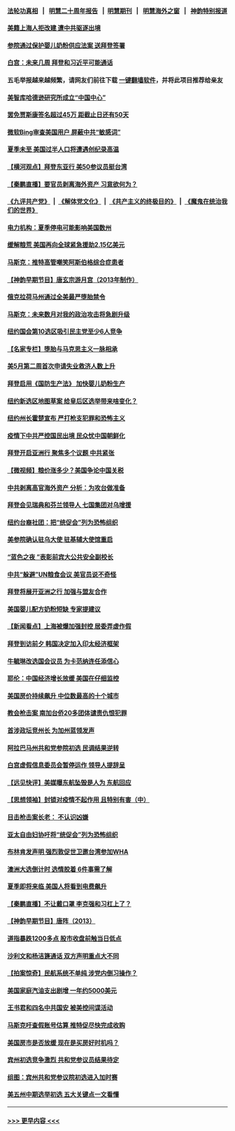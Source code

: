 #### [法轮功真相](https://github.com/gfw-breaker/truth/blob/master/README.md?t=0) &nbsp;&nbsp;|&nbsp;&nbsp; [明慧二十周年报告](https://github.com/gfw-breaker/mh-reports/blob/master/README.md?t=0) &nbsp;&nbsp;|&nbsp;&nbsp;[明慧期刊](https://github.com/gfw-breaker/mh-qikan) &nbsp;&nbsp;|&nbsp;&nbsp; [明慧海外之窗](https://github.com/gfw-breaker/mh-news/blob/master/README.md?t=0) &nbsp;&nbsp;|&nbsp;&nbsp; [神韵特别报道](https://github.com/gfw-breaker/mh-news/blob/master/shenyun.md?t=0)
#### [美籍上海人拒改建 遭中共驱逐出境](../pages/nsc412/n13741264.md?t=05201301) 
#### [参院通过保护婴儿奶粉供应法案 送拜登签署](../pages/nsc412/n13741087.md?t=05201301) 
#### [白宫：未来几周 拜登和习近平可能通话](../pages/nsc412/n13741150.md?t=05201301) 
#### 五毛举报越来越频繁，请网友们前往下载 [一键翻墙软件](https://github.com/gfw-breaker/ssr-accounts)，并将此项目推荐给亲友
#### [美智库哈德逊研究所成立“中国中心”](../pages/nsc412/n13741159.md?t=05201301) 
#### [罢免贾斯康签名超过45万 距截止日还有50天](../pages/nsc412/n13741148.md?t=05201301) 
#### [微软Bing审查美国用户 屏蔽中共“敏感词”](../pages/nsc412/n13741031.md?t=05201301) 
#### [夏季未至 美国过半人口将遭遇创纪录高温](../pages/nsc412/n13741037.md?t=05201301) 
#### [【横河观点】拜登东亚行 美50参议员挺台湾](../pages/nsc412/n13741104.md?t=05201301) 
#### [【秦鹏直播】要官员剥离海外资产 习意欲何为？](../pages/nsc412/n13741091.md?t=05201301) 
#### [《九评共产党》](https://github.com/begood0513/9ping.md/blob/master/README.md) &nbsp;|&nbsp; [《解体党文化》](../../../../jtdwh.md/blob/master/README.md)  &nbsp;|&nbsp; [《共产主义的终极目的》](../../../../gczydzjmd.md/blob/master/README.md) &nbsp;|&nbsp; [《魔鬼在统治我们的世界》](../../../../mgztzwmdsj.md/blob/master/README.md) 
#### [电力机构：夏季停电可能影响美国数州](../pages/nsc412/n13741107.md?t=05201301) 
#### [缓解粮荒 美国再向全球紧急援助2.15亿美元](../pages/nsc412/n13741078.md?t=05201301) 
#### [马斯克：推特高管嘲笑阿斯伯格综合症患者](../pages/nsc412/n13741018.md?t=05201301) 
#### [【神韵早期节目】唐玄宗游月宫（2013年制作）](../pages/nsc412/n13741045.md?t=05201301) 
#### [俄克拉荷马州通过全美最严堕胎禁令](../pages/nsc412/n13741074.md?t=05201301) 
#### [马斯克：未来数月对我的政治攻击将急剧升级](../pages/nsc412/n13740174.md?t=05201301) 
#### [纽约国会第10选区吸引民主党至少6人竞争](../pages/nsc412/n13740441.md?t=05201301) 
#### [【名家专栏】堕胎与马克思主义一脉相承](../pages/nsc412/n13740743.md?t=05201301) 
#### [美5月第二周首次申请失业救济人数上升](../pages/nsc412/n13740937.md?t=05201301) 
#### [拜登启用《国防生产法》 加快婴儿奶粉生产](../pages/nsc412/n13740929.md?t=05201301) 
#### [纽约新选区地图草案 给皇后区选举带来啥变化？](../pages/nsc412/n13740438.md?t=05201301) 
#### [纽约州长霍楚宣布 严打枪支犯罪和恐怖主义](../pages/nsc412/n13740417.md?t=05201301) 
#### [疫情下中共严控国民出境 民众忧中国朝鲜化](../pages/nsc412/n13740920.md?t=05201301) 
#### [拜登开启亚洲行 聚焦多个议题 中共紧张](../pages/nsc412/n13740664.md?t=05201301) 
#### [【微视频】粮价涨多少？美国争论中国关税](../pages/nsc412/n13740815.md?t=05201301) 
#### [中共剥离高官海外资产 分析：为攻台做准备](../pages/nsc412/n13740959.md?t=05201301) 
#### [拜登会见瑞典和芬兰领导人 七国集团对乌增援](../pages/nsc412/n13740812.md?t=05201301) 
#### [纽约台裔社团：把“统促会”列为恐怖组织](../pages/nsc412/n13740411.md?t=05201301) 
#### [美参院确认驻乌大使 驻基辅大使馆重启](../pages/nsc412/n13740719.md?t=05201301) 
#### [“蓝色之夜 ”表彰前宾大公共安全副校长](../pages/nsc412/n13740900.md?t=05201301) 
#### [中共“躲避”UN粮食会议 美官员说不奇怪](../pages/nsc412/n13740742.md?t=05201301) 
#### [拜登将展开亚洲之行 加强与盟友合作](../pages/nsc412/n13740583.md?t=05201301) 
#### [美国婴儿配方奶粉短缺 专家提建议](../pages/nsc412/n13740483.md?t=05201301) 
#### [【新闻看点】上海被爆加强封控 居委弄虚作假](../pages/nsc412/n13740247.md?t=05201301) 
#### [拜登到访前夕 韩国决定加入印太经济框架](../pages/nsc412/n13740458.md?t=05201301) 
#### [牛毓琳改选国会议员 为卡范纳连任添信心](../pages/nsc412/n13740435.md?t=05201301) 
#### [耶伦：中国经济增长放缓 美国在仔细监控](../pages/nsc412/n13740151.md?t=05201301) 
#### [美国房价持续飙升 中位数最高的十个城市](../pages/nsc412/n13740304.md?t=05201301) 
#### [教会枪击案 南加台侨20多团体谴责仇恨犯罪](../pages/nsc412/n13740337.md?t=05201301) 
#### [首涉政坛竞州长 为加州蓝领发声](../pages/nsc412/n13740322.md?t=05201301) 
#### [阿拉巴马州共和党参院初选 民调结果逆转](../pages/nsc412/n13740258.md?t=05201301) 
#### [白宫虚假信息委员会暂停运作 领导人提辞呈](../pages/nsc412/n13740256.md?t=05201301) 
#### [【远见快评】美媒曝东航坠毁是人为 东航回应](../pages/nsc412/n13740248.md?t=05201301) 
#### [【思想领袖】封锁对疫情不起作用 且特别有害（中）](../pages/nsc412/n13735181.md?t=05201301) 
#### [目击枪击案长老： 不认识凶嫌](../pages/nsc412/n13740280.md?t=05201301) 
#### [亚太自由妇协吁将“统促会”列为恐怖组织](../pages/nsc412/n13740278.md?t=05201301) 
#### [布林肯发声明 强烈敦促世卫邀台湾参加WHA](../pages/nsc412/n13740190.md?t=05201301) 
#### [澳洲大选倒计时 选情胶着 6件事需了解](../pages/nsc412/n13740166.md?t=05201301) 
#### [夏季即将来临 美国人将看到电费飙升](../pages/nsc412/n13740158.md?t=05201301) 
#### [【秦鹏直播】不让戴口罩 李克强和习杠上了？](../pages/nsc412/n13740262.md?t=05201301) 
#### [【神韵早期节目】唐阵（2013）](../pages/nsc412/n13740139.md?t=05201301) 
#### [道指暴跌1200多点 股市收盘前触当日低点](../pages/nsc412/n13740252.md?t=05201301) 
#### [沙利文和杨洁篪通话 双方声明重点大不同](../pages/nsc412/n13740117.md?t=05201301) 
#### [【拍案惊奇】民航系统不单纯 涉党内倒习操作？](../pages/nsc412/n13740136.md?t=05201301) 
#### [美国家庭汽油支出剧增 一年约5000美元](../pages/nsc412/n13740106.md?t=05201301) 
#### [王书君和四名中共国安 被美控间谍活动](../pages/nsc412/n13740137.md?t=05201301) 
#### [马斯克吁查假账号估算 推特促尽快完成收购](../pages/nsc412/n13739863.md?t=05201301) 
#### [美国房市是否放缓 现在是买房好时机吗？](../pages/nsc412/n13739779.md?t=05201301) 
#### [宾州初选竞争激烈 共和党参议员结果待定](../pages/nsc412/n13740045.md?t=05201301) 
#### [组图：宾州共和党参议院初选进入加时赛](../pages/nsc412/n13739807.md?t=05201301) 
#### [美五州中期选举初选 五大关键点一文看懂](../pages/nsc412/n13740083.md?t=05201301) 

----
#### [ >>> 更早内容 <<< ](../indexes/nsc412-earlier.md)
